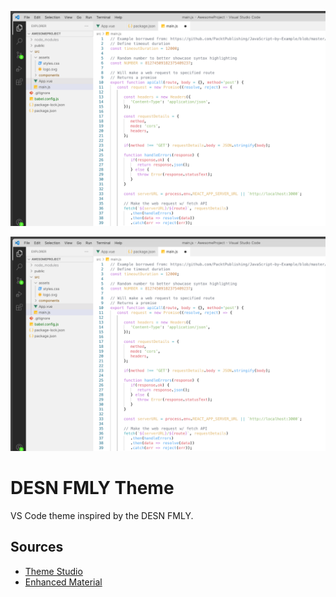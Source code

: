 ![Screenshot of DESN FMLY Theme](https://raw.githubusercontent.com/ewuweblab/desn-fmly-theme/main/screenshot.png)

<img src="https://raw.githubusercontent.com/ewuweblab/desn-fmly-theme/main/screenshot.png" />

# DESN FMLY Theme
VS Code theme inspired by the DESN FMLY. 

## Sources
* [Theme Studio](https://themes.vscode.one)
* [Enhanced Material](https://themes.vscode.one/theme/c0ldf1re/pIYlLD0S)
